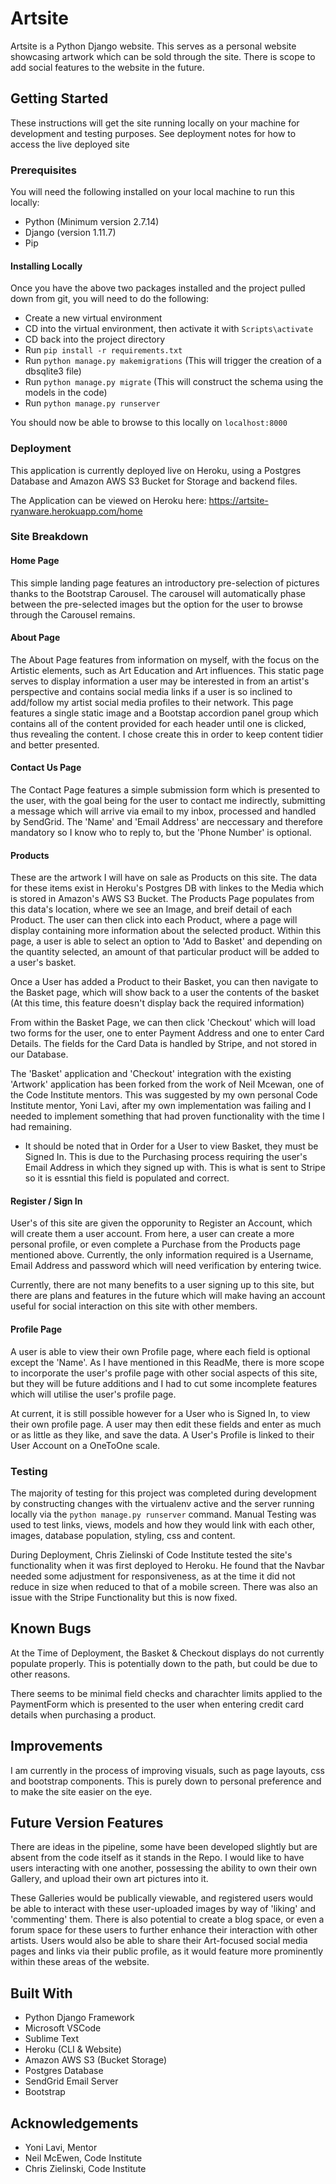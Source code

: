 # Artsite
Artsite is a Python Django website. This serves as a personal website showcasing artwork which can be sold through the site. There is scope to add social features to the website in the future.
## Getting Started
These instructions will get the site running locally on your machine for development and testing purposes. See deployment notes for how to access the live deployed site

### Prerequisites
You will need the following installed on your local machine to run this locally:
- Python (Minimum version 2.7.14)
- Django (version 1.11.7)
- Pip 

#### Installing Locally
Once you have the above two packages installed and the project pulled down from git, you will need to do the following:
- Create a new virtual environment
- CD into the virtual environment, then activate it with `Scripts\activate`
- CD back into the project directory
- Run `pip install -r requirements.txt`
- Run `python manage.py makemigrations` (This will trigger the creation of a dbsqlite3 file)
- Run `python manage.py migrate` (This will construct the schema using the models in the code)
- Run `python manage.py runserver` 

You should now be able to browse to this locally on `localhost:8000`

### Deployment

This application is currently deployed live on Heroku, using a Postgres Database and Amazon AWS S3 Bucket for Storage and backend files.

The Application can be viewed on Heroku here: https://artsite-ryanware.herokuapp.com/home


### Site Breakdown

#### Home Page

This simple landing page features an introductory pre-selection of pictures thanks to the Bootstrap Carousel. The carousel will automatically phase between the pre-selected images but the option for the user to browse through the Carousel remains.

#### About Page

The About Page features from information on myself, with the focus on the Artistic elements, such as Art Education and Art influences. This static page serves to display information a user may be interested in from an artist's perspective and contains social media links if a user is so inclined to add/follow my artist social media profiles to their network.
This page features a single static image and a Bootstap accordion panel group which contains all of the content provided for each header until one is clicked, thus revealing the content. I chose create this in order to keep content tidier and better presented.

#### Contact Us Page

The Contact Page features a simple submission form which is presented to the user, with the goal being for the user to contact me indirectly, submitting a message which will arrive via email to my inbox, processed and handled by SendGrid. The 'Name' and 'Email Address' are neccessary and therefore mandatory so I know who to reply to, but the 'Phone Number' is optional.

#### Products

These are the artwork I will have on sale as Products on this site. The data for these items exist in Heroku's Postgres DB with linkes to the Media which is stored in Amazon's AWS S3 Bucket. The Products Page populates from this data's location, where we see an Image, and breif detail of each Product. The user can then click into each Product, where a page will display containing more information about the selected product.
Within this page, a user is able to select an option to 'Add to Basket' and depending on the quantity selected, an amount of that particular product will be added to a user's basket.

Once a User has added a Product to their Basket, you can then navigate to the Basket page, which will show back to a user the contents of the basket (At this time, this feature doesn't display back the required information)

From within the Basket Page, we can then click 'Checkout' which will load two forms for the user, one to enter Payment Address and one to enter Card Details. The fields for the Card Data is handled by Stripe, and not stored in our Database.

The 'Basket' application and 'Checkout' integration with the existing 'Artwork' application has been forked from the work of Neil Mcewan, one of the Code Institute mentors. This was suggested by my own personal Code Institute mentor, Yoni Lavi, after my own implementation was failing and I needed to implement something that had proven functionality with the time I had remaining.

- It should be noted that in Order for a User to view Basket, they must be Signed In. This is due to the Purchasing process requiring the user's Email Address in which they signed up with. This is what is sent to Stripe so it is essntial this field is populated and correct. 

#### Register / Sign In

User's of this site are given the opporunity to Register an Account, which will create them a user account. From here, a user can create a more personal profile, or even complete a Purchase from the Products page mentioned above. 
Currently, the only information required is a Username, Email Address and password which will need verification by entering twice.

Currently, there are not many benefits to a user signing up to this site, but there are plans and features in the future which will make having an account useful for social interaction on this site with other members.

#### Profile Page

A user is able to view their own Profile page, where each field is optional except the 'Name'. As I have mentioned in this ReadMe, there is more scope to incorporate the user's profile page with other social aspects of this site, but they will be future additions and I had to cut some incomplete features which will utilise the user's profile page.

At current, it is still possible however for a User who is Signed In, to view their own profile page. A user may then edit these fields and enter as much or as little as they like, and save the data. A User's Profile is linked to their User Account on a OneToOne scale.



### Testing

The majority of testing for this project was completed during development by constructing changes with the virtualenv active and the server running locally via the `python manage.py runserver` command. Manual Testing was used to test links, views, models and how they would link with each other, images, database population, styling, css and content.

During Deployment, Chris Zielinski of Code Institute tested the site's functionality when it was first deployed to Heroku. He found that the Navbar needed some adjustment for responsiveness, as at the time it did not reduce in size when reduced to that of a mobile screen. There was also an issue with the Stripe Functionality but this is now fixed.


## Known Bugs
At the Time of Deployment, the Basket & Checkout displays do not currently populate properly. This is potentially down to the path, but could be due to other reasons.

There seems to be minimal field checks and charachter limits applied to the PaymentForm which is presented to the user when entering credit card details when purchasing a product.

## Improvements
I am currently in the process of improving visuals, such as page layouts, css and bootstrap components. This is purely down to personal preference and to make the site easier on the eye. 


## Future Version Features
There are ideas in the pipeline, some have been developed slightly but are absent from the code itself as it stands in the Repo. I would like to have users interacting with one another, possessing the ability to own their own Gallery, and upload their own art pictures into it.

These Galleries would be publically viewable, and registered users would be able to interact with these user-uploaded images by way of 'liking' and 'commenting' them. There is also potential to create a blog space, or even a forum space for these users to further enhance their interaction with other artists. Users would also be able to share their Art-focused social media pages and links via their public profile, as it would feature more prominently within these areas of the website.






## Built With
- Python Django Framework
- Microsoft VSCode
- Sublime Text
- Heroku (CLI & Website)
- Amazon AWS S3 (Bucket Storage)
- Postgres Database
- SendGrid Email Server
- Bootstrap

## Acknowledgements
- Yoni Lavi, Mentor
- Neil McEwen, Code Institute
- Chris Zielinski, Code Institute